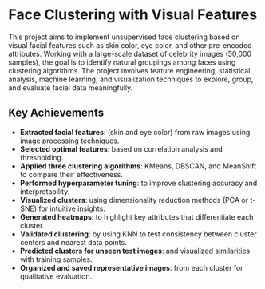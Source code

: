# Face Clustering with Visual Features
This project aims to implement unsupervised face clustering based on visual facial features such as skin color, eye color, and other pre-encoded attributes. Working with a large-scale dataset of celebrity images (50,000 samples), the goal is to identify natural groupings among faces using clustering algorithms. The project involves feature engineering, statistical analysis, machine learning, and visualization techniques to explore, group, and evaluate facial data meaningfully.

## Key Achievements
- **Extracted facial features**: (skin and eye color) from raw images using image processing techniques.
- **Selected optimal features**: based on correlation analysis and thresholding.
- **Applied three clustering algorithms**: KMeans, DBSCAN, and MeanShift to compare their effectiveness.
- **Performed hyperparameter tuning**: to improve clustering accuracy and interpretability.
- **Visualized clusters**: using dimensionality reduction methods (PCA or t-SNE) for intuitive insights.
- **Generated heatmaps**: to highlight key attributes that differentiate each cluster.
- **Validated clustering**: by using KNN to test consistency between cluster centers and nearest data points.
- **Predicted clusters for unseen test images**: and visualized similarities with training samples.
- **Organized and saved representative images**: from each cluster for qualitative evaluation.
